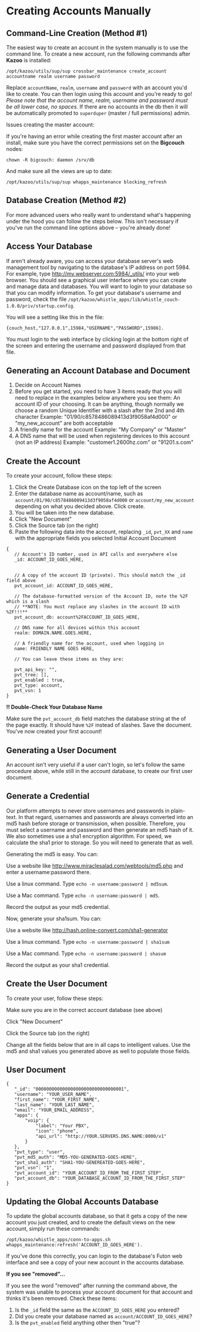 # Creating Accounts Manually



## Command-Line Creation (Method #1)

The easiest way to create an account in the system manually is to use the command line. To create a new account, run the following commands after **Kazoo** is installed:

`/opt/kazoo/utils/sup/sup crossbar_maintenance create_account accountname realm username password`

Replace `accountName`, `realm`, `username` and `password` with an account you'd like to create. You can then login using this account and you're ready to go! *Please note that the account name, realm, username and password must be all lower case, no spaces.* If there are no accounts in the db then it will be automatically promoted to `superduper` (master / full permissions) admin.

Issues creating the master account:

If you're having an error while creating the first master account after an install, make sure you have the correct permissions set on the **Bigcouch** nodes:

`chown -R bigcouch: daemon /srv/db`

And make sure all the views are up to date:

`/opt/kazoo/utils/sup/sup whapps_maintenance blocking_refresh`
 
 
## Database Creation (Method #2)

For more advanced users who really want to understand what's happening under the hood you can follow the steps below. This isn't necessary if you've run the command line options above – you're already done!


## Access Your Database

If aren't already aware, you can access your database server's web management tool by navigating to the database's IP address on port 5984. For example, type http://my.webserver.com:5984/_utils/ into your web browser. You should see a graphical user interface where you can create and manage data and databases. You will want to login to your database so that you can modify information. To get your database's username and password, check the file `/opt/kazoo/whistle_apps/lib/whistle_couch-1.0.0/priv/startup.config`. 

You will see a setting like this in the file: 

`{couch_host,"127.0.0.1",15984,"USERNAME","PASSWORD",15986].`
      
You must login to the web interface by clicking login at the bottom right of the screen and entering the username and password displayed from that file.

## Generating an Account Database and Document

1. Decide on Account Names
2. Before you get started, you need to have 3 items ready that you will need to replace in the examples below anywhere you see them:
   An account ID of your choosing. It can be anything, though normally we choose a random Unique Identifier with a slash after the 2nd and    4th character
   Example: "01/90/c8578486089413d3f9058af4d000" or "my_new_account" are both acceptable
3. A friendly name for the account
   Example: "My Company" or "Master"
4. A DNS name that will be used when registering devices to this account (not an IP address)
   Example: "customer1.2600hz.com" or "91201.s.com"


## Create the Account

To create your account, follow these steps:

1. Click the Create Database icon on the top left of the screen
2. Enter the database name as account/name, such as `account/01/90/c8578486089413d3f9058af4d000` or `account/my_new_account` depending on    what you decided above. Click create.
3. You will be taken into the new database.
4. Click "New Document"
5. Click the Source tab (on the right)
6. Paste the following data into the account, replacing `_id`, `pvt_XX` and `name` with the appropriate fields you selected Initial Account Document
```
{
   // Account's ID number, used in API calls and everywhere else
   _id: ACCOUNT_ID_GOES_HERE,
  
  
   // A copy of the account ID (private). This should match the _id field above
   pvt_account_id: ACCOUNT_ID_GOES_HERE,
  
   // The database-formatted version of the Account ID, note the %2F which is a slash
   // **NOTE: You must replace any slashes in the account ID with %2F!!!**
   pvt_account_db: account%2FACCOUNT_ID_GOES_HERE,
  
   // DNS name for all devices within this account
   realm: DOMAIN.NAME.GOES.HERE,
  
   // A friendly name for the account, used when logging in
   name: FRIENDLY NAME GOES HERE,
  
   // You can leave these items as they are:
   
   pvt_api_key: "",
   pvt_tree: [],
   pvt_enabled : true,
   pvt_type: account,
   pvt_vsn: 1
}
```
**!! Double-Check Your Database Name**

Make sure the `pvt_account_db` field matches the database string at the of the page exactly. It should have `%2F` instead of slashes. Save the document. You've now created your first account!
 
 
## Generating a User Document

An account isn't very useful if a user can't login, so let's follow the same procedure above, while still in the account database, to create our first user document.


## Generate a Credential

Our platform attempts to never store usernames and passwords in plain-text. In that regard, usernames and passwords are always converted into an md5 hash before storage or transmission, when possible. Therefore, you must select a username and password and then generate an md5 hash of it. We also sometimes use a sha1 encryption algorithm. For speed, we calculate the sha1 prior to storage. So you will need to generate that as well.

Generating the md5 is easy. You can:

Use a website like http://www.miraclesalad.com/webtools/md5.php and enter a username:password there.

Use a linux command. Type `echo -n username:password | md5sum`.

Use a Mac command. Type `echo -n username:password | md5`.

Record the output as your md5 credential.
 

Now, generate your sha1sum. You can:

Use a website like http://hash.online-convert.com/sha1-generator

Use a linux command. Type `echo -n username:password | sha1sum`

Use a Mac command. Type `echo -n username:password | shasum`

Record the output as your sha1 credential.


## Create the User Document

To create your user, follow these steps:

Make sure you are in the correct account database (see above)

Click "New Document"

Click the Source tab (on the right)

Change all the fields below that are in all caps to intelligent values. Use the md5 and sha1 values you generated above as well to 
populate those fields.


## User Document

```
{
   "_id": "000000000000000000000000000000001",
   "username": "YOUR_USER_NAME",
   "first_name": "YOUR_FIRST_NAME",
   "last_name": "YOUR_LAST_NAME",
   "email": "YOUR_EMAIL_ADDRESS",
   "apps": {
       "voip": {
           "label": "Your PBX",
           "icon": "phone",
           "api_url": "http://YOUR.SERVERS.DNS.NAME:8000/v1"
       }
   },
   "pvt_type": "user",
   "pvt_md5_auth": "MD5-YOU-GENERATED-GOES-HERE",
   "pvt_sha1_auth": "SHA1-YOU-GENEREATED-GOES-HERE",
   "pvt_vsn": "1",
   "pvt_account_id": "YOUR_ACCOUNT_ID_FROM_THE_FIRST_STEP",
   "pvt_account_db": "YOUR_DATABASE_ACCOUNT_ID_FROM_THE_FIRST_STEP"
}
 ```

## Updating the Global Accounts Database

To update the global accounts database, so that it gets a copy of the new account you just created, and to create the default views on the new account, simply run these commands:
```
/opt/kazoo/whistle_apps/conn-to-apps.sh
whapps_maintenance:refresh('ACCOUNT_ID_GOES_HERE').
```
If you've done this correctly, you can login to the database's Futon web interface and see a copy of your new account in the accounts database.
 
**If you see "removed"...**

If you see the word "removed" after running the command above, the system was unable to process your account document for that account and thinks it's been removed. Check these items:

1. Is the `_id` field the same as the `ACCOUNT_ID_GOES_HERE` you entered?
2. Did you create your database named as `account/ACCOUNT_ID_GOES_HERE`?
3. Is the `pvt_enabled` field anything other then "true"?

